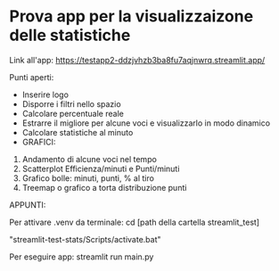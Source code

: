 # Prova app per la visualizzaizone delle statistiche
Link all'app:
https://testapp2-ddzjvhzb3ba8fu7aqjnwrq.streamlit.app/


Punti aperti:
- Inserire logo
- Disporre i filtri nello spazio
- Calcolare percentuale reale
- Estrarre il migliore per alcune voci e visualizzarlo in modo dinamico
- Calcolare statistiche al minuto
- GRAFICI:
1) Andamento di alcune voci nel tempo
2) Scatterplot Efficienza/minuti e Punti/minuti
3) Grafico bolle: minuti, punti, % al tiro
4) Treemap o grafico a torta distribuzione punti




APPUNTI:

Per attivare .venv da terminale:
cd [path della cartella streamlit_test]

"streamlit-test-stats/Scripts/activate.bat"

Per eseguire app:
streamlit run main.py